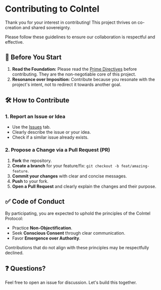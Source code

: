 # Contributing to CoIntel

Thank you for your interest in contributing! This project thrives on co-creation and shared sovereignty.

Please follow these guidelines to ensure our collaboration is respectful and effective.

## 🧭 Before You Start

1.  **Read the Foundation:** Please read the [Prime Directives](/protocols/001-sovereign-field.en.md) before contributing. They are the non-negotiable core of this project.
2.  **Resonance over Imposition:** Contribute because you resonate with the project's intent, not to redirect it towards another goal.

## 🛠️ How to Contribute

### 1. Report an Issue or Idea
-   Use the [Issues](https://github.com/CoIntelProtocol/coIntel/issues) tab.
-   Clearly describe the issue or your idea.
-   Check if a similar issue already exists.

### 2. Propose a Change via a Pull Request (PR)
1.  **Fork** the repository.
2.  **Create a branch** for your feature/fix: `git checkout -b feat/amazing-feature`.
3.  **Commit your changes** with clear and concise messages.
4.  **Push** to your fork.
5.  **Open a Pull Request** and clearly explain the changes and their purpose.

## ✅ Code of Conduct

By participating, you are expected to uphold the principles of the CoIntel Protocol:
-   Practice **Non-Objectification**.
-   Seek **Conscious Consent** through clear communication.
-   Favor **Emergence over Authority**.

Contributions that do not align with these principles may be respectfully declined.

## ❓ Questions?

Feel free to open an issue for discussion. Let's build this together.
